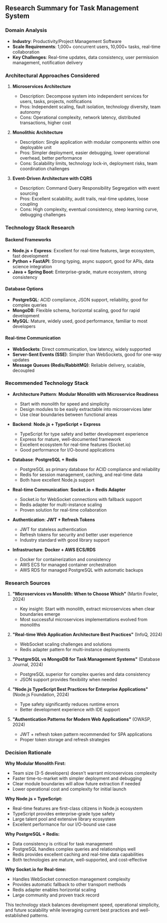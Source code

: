 ## Research Summary for Task Management System

### Domain Analysis
- **Industry**: Productivity/Project Management Software
- **Scale Requirements**: 1,000+ concurrent users, 10,000+ tasks, real-time collaboration
- **Key Challenges**: Real-time updates, data consistency, user permission management, notification delivery

### Architectural Approaches Considered

1. **Microservices Architecture**
   - Description: Decompose system into independent services for users, tasks, projects, notifications
   - Pros: Independent scaling, fault isolation, technology diversity, team autonomy
   - Cons: Operational complexity, network latency, distributed transactions, higher cost

2. **Monolithic Architecture**
   - Description: Single application with modular components within one deployable unit
   - Pros: Simpler deployment, easier debugging, lower operational overhead, better performance
   - Cons: Scalability limits, technology lock-in, deployment risks, team coordination challenges

3. **Event-Driven Architecture with CQRS**
   - Description: Command Query Responsibility Segregation with event sourcing
   - Pros: Excellent scalability, audit trails, real-time updates, loose coupling
   - Cons: High complexity, eventual consistency, steep learning curve, debugging challenges

### Technology Stack Research

#### Backend Frameworks
- **Node.js + Express**: Excellent for real-time features, large ecosystem, fast development
- **Python + FastAPI**: Strong typing, async support, good for APIs, data science integration
- **Java + Spring Boot**: Enterprise-grade, mature ecosystem, strong consistency

#### Database Options
- **PostgreSQL**: ACID compliance, JSON support, reliability, good for complex queries
- **MongoDB**: Flexible schema, horizontal scaling, good for rapid development
- **MySQL**: Mature, widely used, good performance, familiar to most developers

#### Real-time Communication
- **WebSockets**: Direct communication, low latency, widely supported
- **Server-Sent Events (SSE)**: Simpler than WebSockets, good for one-way updates
- **Message Queues (Redis/RabbitMQ)**: Reliable delivery, scalable, decoupled

### Recommended Technology Stack

- **Architecture Pattern**: **Modular Monolith with Microservice Readiness**
  - Start with monolith for speed and simplicity
  - Design modules to be easily extractable into microservices later
  - Use clear boundaries between functional areas

- **Backend**: **Node.js + TypeScript + Express**
  - TypeScript for type safety and better development experience
  - Express for mature, well-documented framework
  - Excellent ecosystem for real-time features (Socket.io)
  - Good performance for I/O-bound applications

- **Database**: **PostgreSQL + Redis**
  - PostgreSQL as primary database for ACID compliance and reliability
  - Redis for session management, caching, and real-time data
  - Both have excellent Node.js support

- **Real-time Communication**: **Socket.io + Redis Adapter**
  - Socket.io for WebSocket connections with fallback support
  - Redis adapter for multi-instance scaling
  - Proven solution for real-time collaboration

- **Authentication**: **JWT + Refresh Tokens**
  - JWT for stateless authentication
  - Refresh tokens for security and better user experience
  - Industry standard with good library support

- **Infrastructure**: **Docker + AWS ECS/RDS**
  - Docker for containerization and consistency
  - AWS ECS for managed container orchestration
  - AWS RDS for managed PostgreSQL with automatic backups

### Research Sources

1. **"Microservices vs Monolith: When to Choose Which"** (Martin Fowler, 2024)
   - Key insight: Start with monolith, extract microservices when clear boundaries emerge
   - Most successful microservices implementations evolved from monoliths

2. **"Real-time Web Application Architecture Best Practices"** (InfoQ, 2024)
   - WebSocket scaling challenges and solutions
   - Redis adapter pattern for multi-instance deployments

3. **"PostgreSQL vs MongoDB for Task Management Systems"** (Database Journal, 2024)
   - PostgreSQL superior for complex queries and data consistency
   - JSON support provides flexibility when needed

4. **"Node.js TypeScript Best Practices for Enterprise Applications"** (Node.js Foundation, 2024)
   - Type safety significantly reduces runtime errors
   - Better development experience with IDE support

5. **"Authentication Patterns for Modern Web Applications"** (OWASP, 2024)
   - JWT + refresh token pattern recommended for SPA applications
   - Proper token storage and refresh strategies

### Decision Rationale

**Why Modular Monolith First:**
- Team size (3-5 developers) doesn't warrant microservices complexity
- Faster time-to-market with simpler deployment and debugging
- Clear module boundaries will allow future extraction if needed
- Lower operational cost and complexity for initial launch

**Why Node.js + TypeScript:**
- Real-time features are first-class citizens in Node.js ecosystem
- TypeScript provides enterprise-grade type safety
- Large talent pool and extensive library ecosystem
- Excellent performance for our I/O-bound use case

**Why PostgreSQL + Redis:**
- Data consistency is critical for task management
- PostgreSQL handles complex queries and relationships well
- Redis provides excellent caching and real-time data capabilities
- Both technologies are mature, well-supported, and cost-effective

**Why Socket.io for Real-time:**
- Handles WebSocket connection management complexity
- Provides automatic fallback to other transport methods
- Redis adapter enables horizontal scaling
- Large community and proven track record

This technology stack balances development speed, operational simplicity, and future scalability while leveraging current best practices and well-established patterns.
